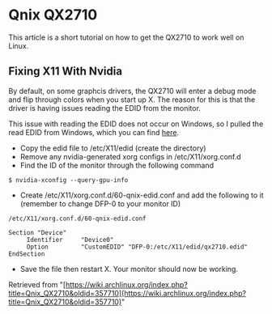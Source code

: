 # Qnix QX2710

This article is a short tutorial on how to get the QX2710 to work well on Linux.

## Fixing X11 With Nvidia

By default, on some graphcis drivers, the QX2710 will enter a debug mode and flip through colors when you start up X. The reason for this is that the driver is having issues reading the EDID from the monitor.

This issue with reading the EDID does not occur on Windows, so I pulled the read EDID from Windows, which you can find [here](https://lambda.sx/marcus/qx2710.edid).

*   Copy the edid file to /etc/X11/edid (create the directory)
*   Remove any nvidia-generated xorg configs in /etc/X11/xorg.conf.d
*   Find the ID of the monitor through the following command

```
$ nvidia-xconfig --query-gpu-info

```

*   Create /etc/X11/xorg.conf.d/60-qnix-edid.conf and add the following to it (remember to change DFP-0 to your monitor ID)

 `/etc/X11/xorg.conf.d/60-qnix-edid.conf` 

```
Section "Device"
     Identifier     "Device0"
     Option         "CustomEDID" "DFP-0:/etc/X11/edid/qx2710.edid"
EndSection
```

*   Save the file then restart X. Your monitor should now be working.

Retrieved from "[https://wiki.archlinux.org/index.php?title=Qnix_QX2710&oldid=357710](https://wiki.archlinux.org/index.php?title=Qnix_QX2710&oldid=357710)"